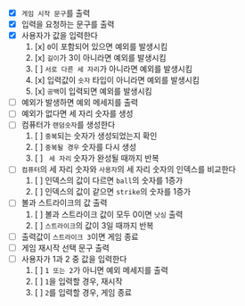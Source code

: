 - [x] `게임 시작 문구`를 출력
- [x] 입력을 요청하는 문구를 출력
- [x] 사용자가 값을 입력한다
    1. [x] `0`이 포함되어 있으면 예외를 발생시킴
    2. [x] `길이`가 3이 아니라면 예외를 발생시킴
    3. [ ] `서로 다른 세 자리`가 아니라면 예외를 발생시킴
    4. [x] 입력값이 `숫자` 타입이 아니라면 예외를 발생시킴
    5. [x] `공백`이 입력되면 예외를 발생시킴
- [ ] 예외가 발생하면 예외 메세지를 출력
- [ ] 예외가 없다면 세 자리 숫자를 생성
- [ ] 컴퓨터가 `랜덤숫자`를 생성한다
    1. [ ] `중복`되는 숫자가 생성되었는지 확인
    2. [ ] `중복될 경우` 숫자를 다시 생성
    3. [ ] ` 세 자리` 숫자가 완성될 때까지 반복
- [ ] `컴퓨터`의 세 자리 숫자와 `사용자`의 세 자리 숫자의 인덱스를 비교한다
    1. [ ] 인덱스의 값이 다르면 `ball`의 숫자를 1증가
    2. [ ] 인덱스의 값이 같으면 `strike`의 숫자를 1증가
- [ ] 볼과 스트라이크의 값 출력
    1. [ ] 볼과 스트라이크 값이 모두 0이면 `낫싱` 출력
    2. [ ] `스트라이크`의 값이 3일 때까지 반복
- [ ] 출력값이 `스트라이크 3`이면 게임 종료
- [ ] 게임 재시작 선택 문구 출력
- [ ] 사용자가 1과 2 중 값을 입력한다
    1. [ ] `1 또는 2`가 아니면 예외 메세지를 출력
    2. [ ] `1`을 입력할 경우, 재시작
    3. [ ] `2`를 입력할 경우, 게임 종료